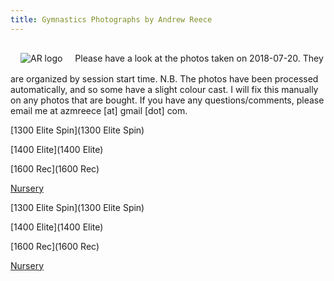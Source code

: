 ```yaml
---
title: Gymnastics Photographs by Andrew Reece
---
```

<link href='/style.css' rel='stylesheet'/>
<img style='display: inline-block; margin: 1rem' src='http://andrewreece.co.uk/img/AR_logo.svg' alt='AR logo' class='svg' id='ar-logo'>
Please have a look at the photos taken on 2018-07-20. They are organized by session start time.  
N.B. The photos have been processed automatically, and so some have a slight colour cast. I will fix this manually on any photos that are bought.  
If you have any questions/comments, please email me at azmreece [at] gmail [dot] com.

[1300 Elite Spin](1300 Elite Spin)

[1400 Elite](1400 Elite)

[1600 Rec](1600 Rec)

[Nursery](Nursery)

[1300 Elite Spin](1300 Elite Spin)

[1400 Elite](1400 Elite)

[1600 Rec](1600 Rec)

[Nursery](Nursery)

